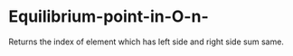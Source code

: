 # Equilibrium-point-in-O-n-
Returns the index of element which has left side and right side sum same.
